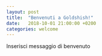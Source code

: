 ```yaml
---
layout: post
title:  "Benvenuti a Goldshish!"
date:   2018-10-01 21:00:00 +0200
categories: welcome
---
```


Inserisci messaggio di benvenuto
